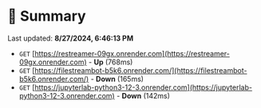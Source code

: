 # 📖 Summary
Last updated: **8/27/2024, 6:46:13 PM**

- `GET` [https://restreamer-09gx.onrender.com](https://restreamer-09gx.onrender.com) - **Up** (768ms)
- `GET` [https://filestreambot-b5k6.onrender.com/](https://filestreambot-b5k6.onrender.com/) - **Down** (165ms)
- `GET` [https://jupyterlab-python3-12-3.onrender.com](https://jupyterlab-python3-12-3.onrender.com) - **Down** (142ms)
